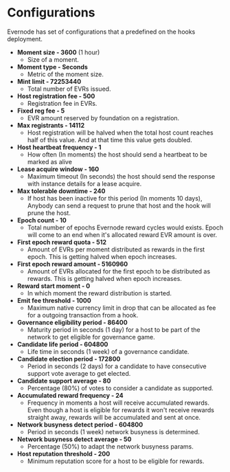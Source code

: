 # Configurations

Evernode has set of configurations that a predefined on the hooks deployment.

- **Moment size - 3600** (1 hour)
  - Size of a moment.
- **Moment type - Seconds**
  - Metric of the moment size.
- **Mint limit - 72253440**
  - Total number of EVRs issued.
- **Host registration fee - 500**
  - Registration fee in EVRs.
- **Fixed reg fee - 5**
  - EVR amount reserved by foundation on a registration.
- **Max registrants - 14112**
  - Host registration will be halved when the total host count reaches half of this value. And at that time this value gets doubled.
- **Host heartbeat frequency - 1**
  - How often (In moments) the host should send a heartbeat to be marked as alive
- **Lease acquire window - 160**
  - Maximum timeout (In seconds) the host should send the response with instance details for a lease acquire.
- **Max tolerable downtime - 240**
  - If host has been inactive for this period (In moments 10 days), Anybody can send a request to prune that host and the hook will prune the host.
- **Epoch count - 10**
  - Total number of epochs Evernode reward cycles would exists. Epoch will come to an end when it's allocated reward EVR amount is over.
- **First epoch reward quota - 512**
  - Amount of EVRs per moment distributed as rewards in the first epoch. This is getting halved when epoch increases.
- **First epoch reward amount - 5160960**
  - Amount of EVRs allocated for the first epoch to be distributed as rewards. This is getting halved when epoch increases.
- **Reward start moment - 0**
  - In which moment the reward distribution is started.
- **Emit fee threshold - 1000**
  - Maximum native currency limit in drop that can be allocated as fee for a outgoing transaction from a hook.
- **Governance eligibility period - 86400**
  - Maturity period in seconds (1 day) for a host to be part of the network to get eligible for governance game.
- **Candidate life period - 604800**
  - Life time in seconds (1 week) of a governance candidate.
- **Candidate election period - 172800**
  - Period in seconds (2 days) for a candidate to have consecutive support vote average to get elected.
- **Candidate support average - 80**
  - Percentage (80%) of votes to consider a candidate as supported.
- **Accumulated reward frequency - 24**
  - Frequency in moments a host will receive accumulated rewards. Even though a host is eligible for rewards it won't receive rewards straight away, rewards will be accumulated and sent at once.
- **Network busyness detect period - 604800**
  - Period in seconds (1 week) network busyness is determined.
- **Network busyness detect average - 50**
  - Percentage (50%) to adapt the network busyness params.
- **Host reputation threshold - 200**
  - Minimum reputation score for a host to be eligible for rewards.